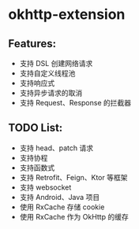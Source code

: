 # okhttp-extension

## Features:

* 支持 DSL 创建网络请求
* 支持自定义线程池
* 支持响应式
* 支持异步请求的取消
* 支持 Request、Response 的拦截器

## TODO List:

* 支持 head、patch 请求
* 支持协程
* 支持函数式
* 支持 Retrofit、Feign、Ktor 等框架
* 支持 websocket
* 支持 Android、Java 项目
* 使用 RxCache 存储 cookie
* 使用 RxCache 作为 OkHttp 的缓存
